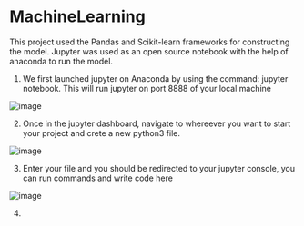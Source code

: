 # MachineLearning

This project used the Pandas and Scikit-learn frameworks for constructing the model. Jupyter was used as an open source notebook with the help of anaconda to run the model.

1. We first launched jupyter on Anaconda by using the command: jupyter notebook. This will run jupyter on port 8888 of your local machine

![image](https://github.com/user-attachments/assets/25a67cd2-8a7a-4105-a706-58c3da2fa931)

2. Once in the jupyter dashboard, navigate to whereever you want to start your project and crete a new python3 file.

![image](https://github.com/user-attachments/assets/6372e330-3b4f-4469-91e2-064bce068b66)

3. Enter your file and you should be redirected to your jupyter console, you can run commands and write code here

![image](https://github.com/user-attachments/assets/7d50fb68-0c97-4a0b-adf8-5941ff7dae1c)

4. 





